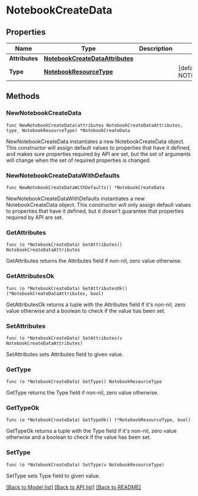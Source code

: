 # NotebookCreateData

## Properties

| Name           | Type                                                                | Description | Notes                                       |
| -------------- | ------------------------------------------------------------------- | ----------- | ------------------------------------------- |
| **Attributes** | [**NotebookCreateDataAttributes**](NotebookCreateDataAttributes.md) |             |
| **Type**       | [**NotebookResourceType**](NotebookResourceType.md)                 |             | [default to NOTEBOOKRESOURCETYPE_NOTEBOOKS] |

## Methods

### NewNotebookCreateData

`func NewNotebookCreateData(attributes NotebookCreateDataAttributes, type_ NotebookResourceType) *NotebookCreateData`

NewNotebookCreateData instantiates a new NotebookCreateData object.
This constructor will assign default values to properties that have it defined,
and makes sure properties required by API are set, but the set of arguments
will change when the set of required properties is changed.

### NewNotebookCreateDataWithDefaults

`func NewNotebookCreateDataWithDefaults() *NotebookCreateData`

NewNotebookCreateDataWithDefaults instantiates a new NotebookCreateData object.
This constructor will only assign default values to properties that have it defined,
but it doesn't guarantee that properties required by API are set.

### GetAttributes

`func (o *NotebookCreateData) GetAttributes() NotebookCreateDataAttributes`

GetAttributes returns the Attributes field if non-nil, zero value otherwise.

### GetAttributesOk

`func (o *NotebookCreateData) GetAttributesOk() (*NotebookCreateDataAttributes, bool)`

GetAttributesOk returns a tuple with the Attributes field if it's non-nil, zero value otherwise
and a boolean to check if the value has been set.

### SetAttributes

`func (o *NotebookCreateData) SetAttributes(v NotebookCreateDataAttributes)`

SetAttributes sets Attributes field to given value.

### GetType

`func (o *NotebookCreateData) GetType() NotebookResourceType`

GetType returns the Type field if non-nil, zero value otherwise.

### GetTypeOk

`func (o *NotebookCreateData) GetTypeOk() (*NotebookResourceType, bool)`

GetTypeOk returns a tuple with the Type field if it's non-nil, zero value otherwise
and a boolean to check if the value has been set.

### SetType

`func (o *NotebookCreateData) SetType(v NotebookResourceType)`

SetType sets Type field to given value.

[[Back to Model list]](../README.md#documentation-for-models) [[Back to API list]](../README.md#documentation-for-api-endpoints) [[Back to README]](../README.md)
